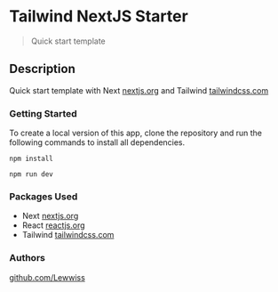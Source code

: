 # Tailwind NextJS Starter
> Quick start template

## Description

Quick start template with Next [nextjs.org](https://nextjs.org/) and Tailwind [tailwindcss.com](https://tailwindcss.com/)

### Getting Started

To create a local version of this app, clone the repository and run the following commands to install all dependencies.

```
npm install
```
```
npm run dev
```

### Packages Used

* Next [nextjs.org](https://nextjs.org/)
* React [reactjs.org](https://reactjs.org/)
* Tailwind [tailwindcss.com](https://tailwindcss.com/)

### Authors

[github.com/Lewwiss](https://github.com/lewwiss)
